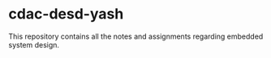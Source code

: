 # cdac-desd-yash
This repository contains all the notes and assignments regarding embedded system design.
